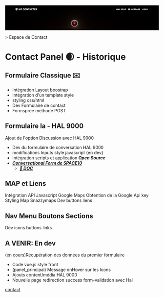 <p align="center"><img align="center" src="Contact_Panel.png"/></p>
> Espace de Contact

# Contact Panel 🌒 - Historique
## Formulaire Classique ✉️

- Intégration Layout boostrap
- Intégration d'un template style
- styling css/html
- Dev Formulaire de contact
- Formspree methode POST

## Formulaire Ia - HAL 9000

Ajout de l'option Discussion avec HAL 9000

 - Dev du formulaire de conversation HAL 9000
 - modifications Inputs style javascript {en dev}
 - Intégration scripts et application ***Open Source***
  - ***[Conversational Form de SPACE10](https://github.com/space10-community/conversational-form)***
    - ***[📘 DOC](https://space10-community.github.io/conversational-form/docs/0.9.70/getting-started/)***

## MAP et Liens

Intégration API Javascript Google Maps
Obtention de la Google Api key
Styling Map Snazzymaps
Dev buttons liens

## Nav Menu Boutons Sections

Dev icons buttons links


## A VENIR: En dev

(en cours)Récupération des données du premier formulaire
- Code vue.js style front
- (panel_principal) Message onHover sur les Icons
- Ajouts content/média  HAL 9000
- Nouvelle page redirection success form-validation avec Hal


[contact](https://Hotaquet.github.io/)

